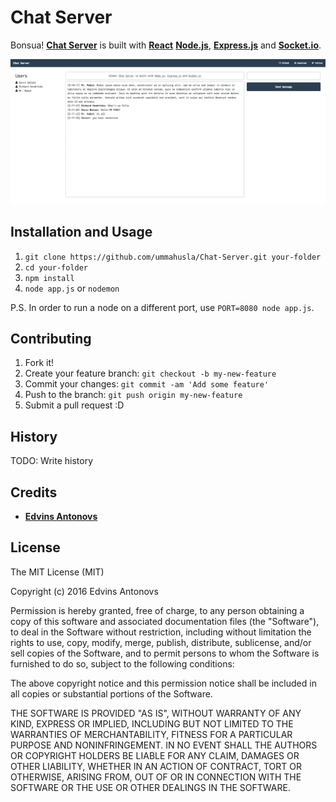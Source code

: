 # Chat Server

Bonsua! [**Chat Server**](https://github.com/ummahusla/Chat-Server/) is built with [**React**](https://facebook.github.io/react/) [**Node.js**](https://nodejs.org), [**Express.js**](http://expressjs.com/) and [**Socket.io**](http://socket.io/).

![](screenshot.png)

## Installation and Usage

1. `git clone https://github.com/ummahusla/Chat-Server.git your-folder`
2. `cd your-folder`
3. `npm install`
4. `node app.js` or `nodemon`

P.S. In order to run a node on a different port, use `PORT=8080 node app.js`.

## Contributing

1. Fork it!
2. Create your feature branch: `git checkout -b my-new-feature`
3. Commit your changes: `git commit -am 'Add some feature'`
4. Push to the branch: `git push origin my-new-feature`
5. Submit a pull request :D

## History

TODO: Write history

## Credits

* [**Edvins Antonovs**](https://github.com/ummahusla)

## License

The MIT License (MIT)

Copyright (c) 2016 Edvins Antonovs

Permission is hereby granted, free of charge, to any person obtaining a copy
of this software and associated documentation files (the "Software"), to deal
in the Software without restriction, including without limitation the rights
to use, copy, modify, merge, publish, distribute, sublicense, and/or sell
copies of the Software, and to permit persons to whom the Software is
furnished to do so, subject to the following conditions:

The above copyright notice and this permission notice shall be included in all
copies or substantial portions of the Software.

THE SOFTWARE IS PROVIDED "AS IS", WITHOUT WARRANTY OF ANY KIND, EXPRESS OR
IMPLIED, INCLUDING BUT NOT LIMITED TO THE WARRANTIES OF MERCHANTABILITY,
FITNESS FOR A PARTICULAR PURPOSE AND NONINFRINGEMENT. IN NO EVENT SHALL THE
AUTHORS OR COPYRIGHT HOLDERS BE LIABLE FOR ANY CLAIM, DAMAGES OR OTHER
LIABILITY, WHETHER IN AN ACTION OF CONTRACT, TORT OR OTHERWISE, ARISING FROM,
OUT OF OR IN CONNECTION WITH THE SOFTWARE OR THE USE OR OTHER DEALINGS IN THE
SOFTWARE.

